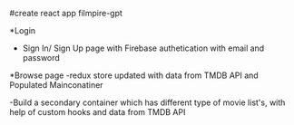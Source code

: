 #create react app filmpire-gpt

 *Login
   - Sign In/ Sign Up page with Firebase authetication with email and password
 
 *Browse page
  -redux store updated with data from TMDB API and Populated Mainconatiner

  -Build a secondary container which has different type of movie list's,
  with help of custom hooks and data from TMDB API